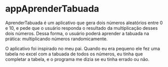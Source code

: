 # appAprenderTabuada
AprenderTabuada é um aplicativo que gera dois números aleatórios entre 0 e 10, e pede que
o usuário responda o resultado da multiplicação desses dois números. Dessa forma, o
usuário poderá aprender a tabuada na prática: multiplicando números randomicamente.

O aplicativo foi inspirado no meu pai. Quando eu era pequeno ele fez uma tabela no excel
com a tabuada de todos os números, eu tinha que completar a tabela, e o programa me
dizia se eu tinha errado ou não.
